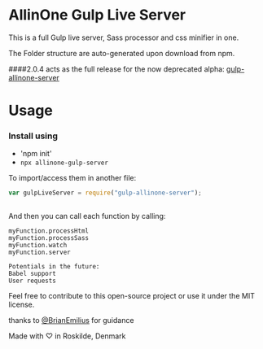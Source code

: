 # AllinOne Gulp Live Server
This is a full Gulp live server, Sass processor and css minifier in one.
 
The Folder structure are auto-generated upon download from npm.

####2.0.4 acts as the full release for the now deprecated alpha:
[gulp-allinone-server](https://www.npmjs.com/package/gulp-allinone-server "gulp-allinone-server")

# Usage
### Install using 
* 'npm init'
* `npx allinone-gulp-server`
 

To import/access them in another file:

```javascript
var gulpLiveServer = require("gulp-allinone-server");
 
```

And then you can call each function by calling:

```
myFunction.processHtml
myFunction.processSass
myFunction.watch
myFunction.server
```


```
Potentials in the future:
Babel support
User requests
```

Feel free to contribute to this open-source project or use it under the MIT license. 

thanks to [@BrianEmilius](https://github.com/BrianEmilius "Brian's Github") for guidance

Made with ♡ in Roskilde, Denmark

